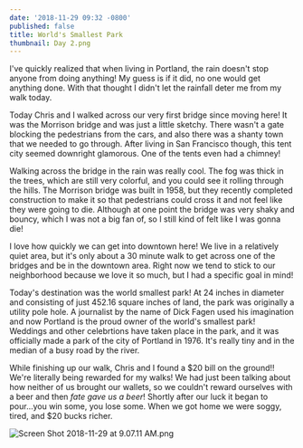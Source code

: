 ```yaml
---
date: '2018-11-29 09:32 -0800'
published: false
title: World's Smallest Park
thumbnail: Day 2.png
---
```

I've quickly realized that when living in Portland, the rain doesn't stop anyone from doing anything! My guess is if it did, no one would get anything done. With that thought I didn't let the rainfall deter me from my walk today.

Today Chris and I walked across our very first bridge since moving here! It was the Morrison bridge and was just a little sketchy. There wasn't a gate blocking the pedestrians from the cars, and also there was a shanty town that we needed to go through. After living in San Francisco though, this tent city seemed downright glamorous. One of the tents even had a chimney! 

Walking across the bridge in the rain was really cool. The fog was thick in the trees, which are still very colorful, and you could see it rolling through the hills. The Morrison bridge was built in 1958, but they recently completed construction to make it so that pedestrians could cross it and not feel like they were going to die. Although at one point the bridge was very shaky and bouncy, which I was not a big fan of, so I still kind of felt like I was gonna die!

I love how quickly we can get into downtown here! We live in a relatively quiet area, but it's only about a 30 minute walk to get across one of the bridges and be in the downtown area. Right now we tend to stick to our neighborhood because we love it so much, but I had a specific goal in mind!
 
Today's destination was the world smallest park! At 24 inches in diameter and consisting of just 452.16 square inches of land, the park was originally a utility pole hole. A journalist by the name of Dick Fagen used his imagination and now Portland is the proud owner of the world's smallest park! Weddings and other celebrtions have taken place in the park, and it was officially made a park of the city of Portland in 1976. It's really tiny and in the median of a busy road by the river.
 
While finishing up our walk, Chris and I found a $20 bill on the ground!! We're literally being rewarded for my walks! We had just been talking about how neither of us brought our wallets, so we couldn't reward ourselves with a beer and then *fate gave us a beer*! Shortly after our luck it began to pour...you win some, you lose some. When we got home we were soggy, tired, and $20 bucks richer.

![Screen Shot 2018-11-29 at 9.07.11 AM.png]({{site.baseurl}}/images/portland/Screen%20Shot%202018-11-29%20at%209.07.11%20AM.png)